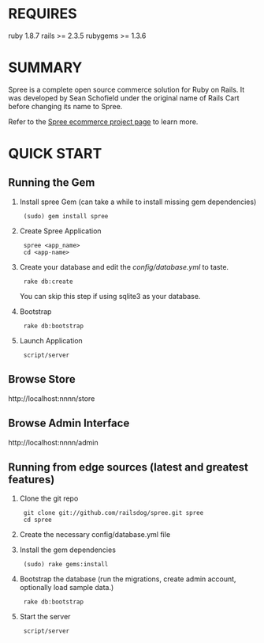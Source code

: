 REQUIRES
=======
ruby 1.8.7
rails >= 2.3.5
rubygems >= 1.3.6

SUMMARY
=======

Spree is a complete open source commerce solution for Ruby on Rails.
It was developed by Sean Schofield under the original name of Rails
Cart before changing its name to Spree.

Refer to the [Spree ecommerce project page](http://spreecommerce.com) 
to learn more.


QUICK START
===========

Running the Gem
---------------

1. Install spree Gem (can take a while to install missing gem dependencies)

        (sudo) gem install spree

2. Create Spree Application 

        spree <app_name>
        cd <app-name>

3. Create your database and edit the _config/database.yml_ to taste.

        rake db:create

    You can skip this step if using sqlite3 as your database.

4. Bootstrap

        rake db:bootstrap

5. Launch Application

        script/server


Browse Store
------------

http://localhost:nnnn/store

Browse Admin Interface
----------------------

http://localhost:nnnn/admin



Running from edge sources (latest and greatest features)
--------------------------------------------------------

1. Clone the git repo

        git clone git://github.com/railsdog/spree.git spree
        cd spree

2. Create the necessary config/database.yml file
        
3. Install the gem dependencies

        (sudo) rake gems:install
        
4. Bootstrap the database (run the migrations, create admin account, optionally load sample data.)

        rake db:bootstrap

5. Start the server

        script/server


